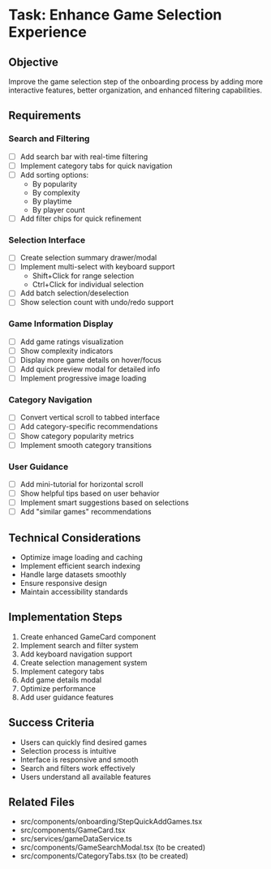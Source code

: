 # Task: Enhance Game Selection Experience

## Objective
Improve the game selection step of the onboarding process by adding more interactive features, better organization, and enhanced filtering capabilities.

## Requirements

### Search and Filtering
- [ ] Add search bar with real-time filtering
- [ ] Implement category tabs for quick navigation
- [ ] Add sorting options:
  - By popularity
  - By complexity
  - By playtime
  - By player count
- [ ] Add filter chips for quick refinement

### Selection Interface
- [ ] Create selection summary drawer/modal
- [ ] Implement multi-select with keyboard support
  - Shift+Click for range selection
  - Ctrl+Click for individual selection
- [ ] Add batch selection/deselection
- [ ] Show selection count with undo/redo support

### Game Information Display
- [ ] Add game ratings visualization
- [ ] Show complexity indicators
- [ ] Display more game details on hover/focus
- [ ] Add quick preview modal for detailed info
- [ ] Implement progressive image loading

### Category Navigation
- [ ] Convert vertical scroll to tabbed interface
- [ ] Add category-specific recommendations
- [ ] Show category popularity metrics
- [ ] Implement smooth category transitions

### User Guidance
- [ ] Add mini-tutorial for horizontal scroll
- [ ] Show helpful tips based on user behavior
- [ ] Implement smart suggestions based on selections
- [ ] Add "similar games" recommendations

## Technical Considerations
- Optimize image loading and caching
- Implement efficient search indexing
- Handle large datasets smoothly
- Ensure responsive design
- Maintain accessibility standards

## Implementation Steps
1. Create enhanced GameCard component
2. Implement search and filter system
3. Add keyboard navigation support
4. Create selection management system
5. Implement category tabs
6. Add game details modal
7. Optimize performance
8. Add user guidance features

## Success Criteria
- Users can quickly find desired games
- Selection process is intuitive
- Interface is responsive and smooth
- Search and filters work effectively
- Users understand all available features

## Related Files
- src/components/onboarding/StepQuickAddGames.tsx
- src/components/GameCard.tsx
- src/services/gameDataService.ts
- src/components/GameSearchModal.tsx (to be created)
- src/components/CategoryTabs.tsx (to be created)
